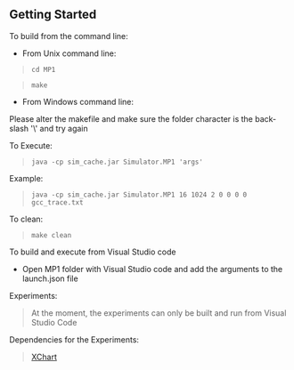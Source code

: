 ## Getting Started

To build from the command line:

- From Unix command line: 

> `cd MP1`

> `make`

- From Windows command line:

Please alter the makefile and make sure the folder character is the back-slash '\\' and try again

To Execute:

> `java -cp sim_cache.jar Simulator.MP1 'args'` 

Example:

> `java -cp sim_cache.jar Simulator.MP1 16 1024 2 0 0 0 0 gcc_trace.txt`

To clean:

> `make clean`

To build and execute from Visual Studio code

- Open MP1 folder with Visual Studio code and add the arguments to the launch.json file

Experiments:

> At the moment, the experiments can only be built and run from Visual Studio Code

Dependencies for the Experiments:

> [XChart](https://github.com/knowm/XChart)


